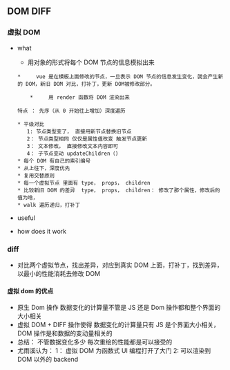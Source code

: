 ## DOM DIFF

### 虚拟 DOM

- what

  - 用对象的形式将每个 DOM 节点的信息模拟出来

  ```
  *     vue 是在模板上面修改的节点，一旦表示 DOM 节点的信息发生变化，就会产生新的 DOM，新旧 DOM 对比，打补丁，更新 DOM被修改部分。

      *     用 render 函数将 DOM 渲染出来

  特点 ： 先序（从 0 开始往上增加）深度遍历

  * 平级对比
     1: 节点类型变了， 直接用新节点替换旧节点
     2： 节点类型相同 仅仅是属性值改变 触发节点更新
     3： 文本修改， 直接修改文本内容即可
     4： 子节点变动 updateChildren（)
  * 每个 DOM 有自己的索引编号
  * 从上往下，深度优先
  * 复用交替原则
  * 每一个虚拟节点 里面有 type， props， children
  * 比较新旧 DOM 的差异  type， props， children： 修改了那个属性，修改后的值为啥，
  * walk 遍历递归，打补丁
  ```

- useful
- how does it work

### diff

- 对比两个虚拟节点，找出差异，对应到真实 DOM 上面，打补丁，找到差异，以最小的性能消耗去修改 DOM

#### 虚拟 dom 的优点

- 原生 Dom 操作 数据变化的计算量不管是 JS 还是 Dom 操作都和整个界面的大小相关
- 虚拟 DOM + DIFF 操作使得 数据变化的计算量只有 JS 是个界面大小相关，DOM 操作是和数据的变动量相关的
- 总结： 不管数据变化多少 每次重绘的性能都是可以接受的
- 尤雨溪认为： 1： 虚拟 DOM 为函数式 UI 编程打开了大门 2: 可以渲染到 DOM 以外的 backend
